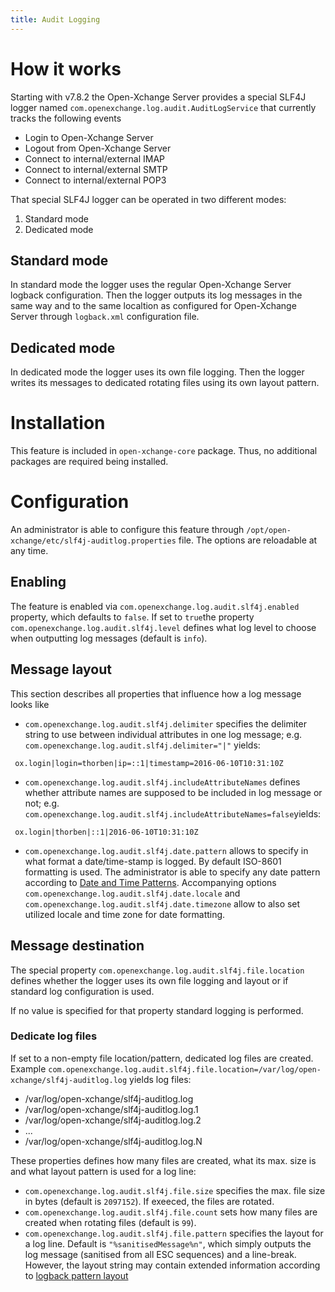 ```yaml
---
title: Audit Logging
---
```


# How it works

Starting with v7.8.2 the Open-Xchange Server provides a special SLF4J logger named ``com.openexchange.log.audit.AuditLogService`` that currently tracks the following events

 - Login to Open-Xchange Server
 - Logout from Open-Xchange Server
 - Connect to internal/external IMAP
 - Connect to internal/external SMTP
 - Connect to internal/external POP3

That special SLF4J logger can be operated in two different modes:

1. Standard mode
2. Dedicated mode

## Standard mode

In standard mode the logger uses the regular Open-Xchange Server logback configuration. Then the logger outputs its log messages in the same way and to the same localtion as configured for Open-Xchange Server through ``logback.xml`` configuration file.

## Dedicated mode

In dedicated mode the logger uses its own file logging. Then the logger writes its messages to dedicated rotating files using its own layout pattern.

# Installation

This feature is included in ``open-xchange-core`` package. Thus, no additional packages are required being installed.

# Configuration

An administrator is able to configure this feature through `/opt/open-xchange/etc/slf4j-auditlog.properties` file. The options are reloadable at any time.

## Enabling

The feature is enabled via ``com.openexchange.log.audit.slf4j.enabled`` property, which defaults to ``false``. If set to ``true``the property ``com.openexchange.log.audit.slf4j.level`` defines what log level to choose when outputting log messages (default is ``info``).

## Message layout

This section describes all properties that influence how a log message looks like

 - ``com.openexchange.log.audit.slf4j.delimiter`` specifies the delimiter string to use between individual attributes in one log message; e.g. ``com.openexchange.log.audit.slf4j.delimiter="|"`` yields:

  ```
   ox.login|login=thorben|ip=::1|timestamp=2016-06-10T10:31:10Z
  ```

 - ``com.openexchange.log.audit.slf4j.includeAttributeNames`` defines whether attribute names are supposed to be included in log message or not; e.g. ``com.openexchange.log.audit.slf4j.includeAttributeNames=false``yields:

  ```
   ox.login|thorben|::1|2016-06-10T10:31:10Z
  ```

 - ``com.openexchange.log.audit.slf4j.date.pattern`` allows to specify in what format a date/time-stamp is logged. By default ISO-8601 formatting is used. The administrator is able to specify any date pattern according to [Date and Time Patterns](https://docs.oracle.com/javase/7/docs/api/java/text/SimpleDateFormat.html). Accompanying options ``com.openexchange.log.audit.slf4j.date.locale`` and ``com.openexchange.log.audit.slf4j.date.timezone`` allow to also set utilized locale and time zone for date formatting.

## Message destination

The special property ``com.openexchange.log.audit.slf4j.file.location`` defines whether the logger uses its own file logging and layout or if standard log configuration is used.

If no value is specified for that property standard logging is performed.

### Dedicate log files

If set to a non-empty file location/pattern, dedicated log files are created. Example ``com.openexchange.log.audit.slf4j.file.location=/var/log/open-xchange/slf4j-auditlog.log`` yields log files:

 - /var/log/open-xchange/slf4j-auditlog.log
 - /var/log/open-xchange/slf4j-auditlog.log.1
 - /var/log/open-xchange/slf4j-auditlog.log.2
 - ...
 - /var/log/open-xchange/slf4j-auditlog.log.N

These properties defines how many files are created, what its max. size is and what layout pattern is used for a log line:

 - ``com.openexchange.log.audit.slf4j.file.size`` specifies the max. file size in bytes (default is ``2097152``). If exeeced, the files are rotated.
 - ``com.openexchange.log.audit.slf4j.file.count`` sets how many files are created when rotating files (default is ``99``).
 - ``com.openexchange.log.audit.slf4j.file.pattern`` specifies the layout for a log line. Default is ``"%sanitisedMessage%n"``, which simply outputs the log message (sanitised from all ESC sequences) and a line-break. However, the layout string may contain extended information according to [logback pattern layout](http://logback.qos.ch/manual/layouts.html#ClassicPatternLayout)